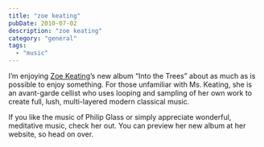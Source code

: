 ```yaml
---
title: "zoe keating"
pubDate: 2010-07-02
description: "zoe keating"
category: "general"
tags:
  - "music"
---
```


I’m enjoying [Zoe Keating](http://zoekeating.com/)’s new album “Into the Trees” about as much as is possible to enjoy something. For those unfamiliar with Ms. Keating, she is an avant-garde cellist who uses looping and sampling of her own work to create full, lush, multi-layered modern classical music.

If you like the music of Philip Glass or simply appreciate wonderful, meditative music, check her out. You can preview her new album at her website, so head on over.
